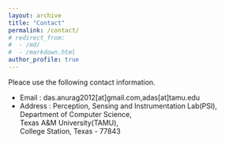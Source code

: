 ```yaml
---
layout: archive
title: "Contact"
permalink: /contact/
# redirect_from: 
#  - /md/
#  - /markdown.html
author_profile: true
---
```



Pleace use the following contact information.

* Email : das.anurag2012[at]gmail.com,adas[at]tamu.edu
* Address : Perception, Sensing and Instrumentation Lab(PSI),<br/> 
          Department of Computer Science,<br/>
          Texas A&M University(TAMU),<br/> 
          College Station, Texas - 77843 
